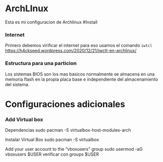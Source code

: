 # ArchLInux

Esta es mi configuracion de Archlinux 
#Install
### Internet 
Primero debemos virificar el internet para eso usamos el comando ```iwtcl```  
https://h4ckseed.wordpress.com/2020/12/21/iwctl-en-archlinux/

### Estructura para una particion 
Los sistemas BIOS son los mas basicos normalmente se almacena en una memoria flash en la propia placa base e independiente del almacenamiento del sistema.

# Configuraciones adicionales 
### Add Virtual box 
Dependencias 
sudo pacman -S virtualbox-host-modules-arch

Instalar Virtual Box 
sudo pacman -S virtualbox

Add your user account to the “vboxusers” group
sudo usermod -aG vboxusers $USER
verificar con groups $USER

